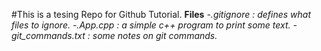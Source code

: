 #This is a tesing Repo for Github Tutorial.
**Files**
<em>
    -.gitignore : defines what files to ignore.
    -.App.cpp : a simple c++ program to print some text.
    -git_commands.txt : some notes on git commands.
</em>